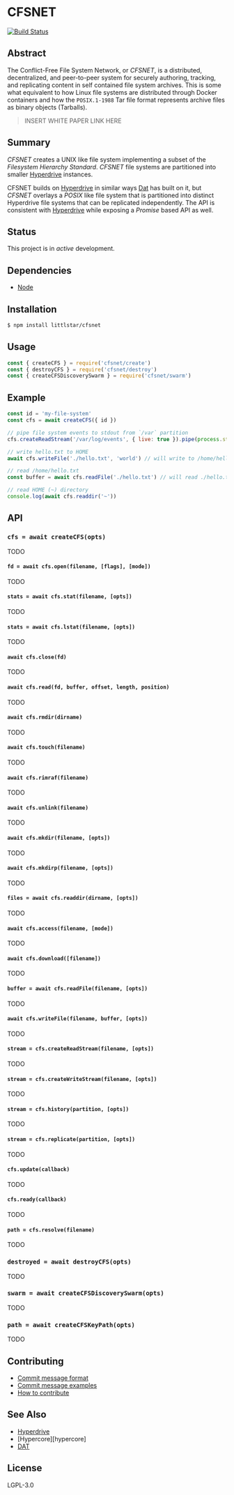 CFSNET
======

[![Build Status](https://travis-ci.com/AraBlocks/cfsnet.svg?token=6WjTyCg41y8MBmCzro5x&branch=master)](https://travis-ci.com/AraBlocks/cfsnet)

## Abstract

The Conflict-Free File System Network, or _CFSNET_, is a distributed,
decentralized, and peer-to-peer system for securely authoring, tracking,
and replicating content in self contained file system archives. This is
some what equivalent to how Linux file systems are distributed through Docker
containers and how the `POSIX.1-1988` Tar file format represents archive files
as binary objects (Tarballs).

> INSERT WHITE PAPER LINK HERE

## Summary

_CFSNET_ creates a UNIX like file system implementing a subset of the
_Filesystem Hierarchy Standard_. _CFSNET_ file systems are partitioned into
smaller [Hyperdrive][hyperdrive] instances.

CFSNET builds on [Hyperdrive][hyperdrive] in similar ways [Dat][dat] has
built on it, but _CFSNET_ overlays a _POSIX_ like file system that is
partitioned into distinct Hyperdrive file systems that can be replicated
independently.  The API is consistent with [Hyperdrive][hyperdrive] while
exposing a _Promise_ based API as well.

## Status

This project is in _active_ development.

## Dependencies

* [Node](https://nodejs.org/en/download/)

## Installation

```bash
$ npm install littlstar/cfsnet
```

## Usage

```js
const { createCFS } = require('cfsnet/create')
const { destroyCFS } = require('cfsnet/destroy')
const { createCFSDiscoverySwarm } = require('cfsnet/swarm')
```

## Example

```js
const id = 'my-file-system'
const cfs = await createCFS({ id })

// pipe file system events to stdout from `/var` partition
cfs.createReadStream('/var/log/events', { live: true }).pipe(process.stdout)

// write hello.txt to HOME
await cfs.writeFile('./hello.txt', 'world') // will write to /home/hello.txt

// read /home/hello.txt
const buffer = await cfs.readFile('./hello.txt') // will read ./hello.txt

// read HOME (~) directory
console.log(await cfs.readdir('~'))
```

## API

### `cfs = await createCFS(opts)`

TODO

#### `fd = await cfs.open(filename, [flags], [mode])`

TODO

#### `stats = await cfs.stat(filename, [opts])`

TODO

#### `stats = await cfs.lstat(filename, [opts])`

TODO

#### `await cfs.close(fd)`

TODO

#### `await cfs.read(fd, buffer, offset, length, position)`

TODO

#### `await cfs.rmdir(dirname)`

TODO

#### `await cfs.touch(filename)`

TODO

#### `await cfs.rimraf(filename)`

TODO

#### `await cfs.unlink(filename)`

TODO

#### `await cfs.mkdir(filename, [opts])`

TODO

#### `await cfs.mkdirp(filename, [opts])`

TODO

#### `files = await cfs.readdir(dirname, [opts])`

TODO

#### `await cfs.access(filename, [mode])`

TODO

#### `await cfs.download([filename])`

TODO

#### `buffer = await cfs.readFile(filename, [opts])`

TODO

#### `await cfs.writeFile(filename, buffer, [opts])`

TODO

#### `stream = cfs.createReadStream(filename, [opts])`

TODO

#### `stream = cfs.createWriteStream(filename, [opts])`

TODO

#### `stream = cfs.history(partition, [opts])`

TODO

#### `stream = cfs.replicate(partition, [opts])`

TODO

#### `cfs.update(callback)`

TODO

#### `cfs.ready(callback)`

TODO

#### `path = cfs.resolve(filename)`

TODO

### `destroyed = await destroyCFS(opts)`

TODO

### `swarm = await createCFSDiscoverySwarm(opts)`

TODO

### `path = await createCFSKeyPath(opts)`

TODO

## Contributing

* [Commit message format](/.github/COMMIT_FORMAT.md)
* [Commit message examples](/.github/COMMIT_FORMAT_EXAMPLES.md)
* [How to contribute](/.github/CONTRIBUTING.md)

## See Also

* [Hyperdrive][hyperdrive]
* [Hypercore][hypercore]
* [DAT][dat]

## License

LGPL-3.0


[hyperdrive]: https://github.com/orgs/AraBlocks/teams/audit/members
[dat]: TODO
